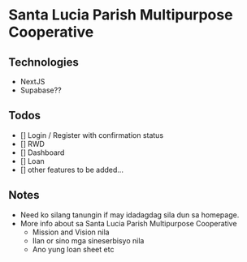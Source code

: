 # Santa Lucia Parish Multipurpose Cooperative

## Technologies

-   NextJS
-   Supabase??

## Todos

-   [] Login / Register with confirmation status
-   [] RWD 
-   [] Dashboard
-   [] Loan
-   [] other features to be added...

## Notes

-   Need ko silang tanungin if may idadagdag sila dun sa homepage.
-   More info about sa Santa Lucia Parish Multipurpose Cooperative
    -   Mission and Vision nila
    -   Ilan or sino mga sineserbisyo nila
    -   Ano yung loan sheet etc
